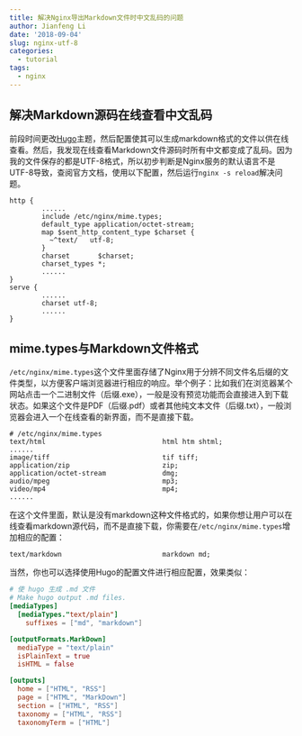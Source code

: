 ```yaml
---
title: 解决Nginx导出Markdown文件时中文乱码的问题
author: Jianfeng Li
date: '2018-09-04'
slug: nginx-utf-8
categories:
  - tutorial
tags:
  - nginx
---
```


## 解决Markdown源码在线查看中文乱码

前段时间更改[Hugo](https://gohugo.io/)主题，然后配置使其可以生成markdown格式的文件以供在线查看。然后，我发现在线查看Markdown文件源码时所有中文都变成了乱码。因为我的文件保存的都是UTF-8格式，所以初步判断是Nginx服务的默认语言不是UTF-8导致，查阅官方文档，使用以下配置，然后运行`nginx -s reload`解决问题。

```nginx
http {
        ......
        include /etc/nginx/mime.types;
        default_type application/octet-stream;
        map $sent_http_content_type $charset {
          ~^text/   utf-8;
        }
        charset       $charset;
        charset_types *;
        ......
}
serve {
        ......
        charset utf-8;
        ......
}
```

## mime.types与Markdown文件格式

`/etc/nginx/mime.types`这个文件里面存储了Nginx用于分辨不同文件名后缀的文件类型，以方便客户端浏览器进行相应的响应。举个例子：比如我们在浏览器某个网站点击一个二进制文件（后缀.exe），一般是没有预览功能而会直接进入到下载状态。如果这个文件是PDF（后缀.pdf）或者其他纯文本文件（后缀.txt），一般浏览器会进入一个在线查看的新界面，而不是直接下载。

```nginx
# /etc/nginx/mime.types
text/html                             html htm shtml;
......
image/tiff                            tif tiff;
application/zip                       zip;
application/octet-stream              dmg;
audio/mpeg                            mp3;
video/mp4                             mp4;
......
```

在这个文件里面，默认是没有markdown这种文件格式的，如果你想让用户可以在线查看markdown源代码，而不是直接下载，你需要在`/etc/nginx/mime.types`增加相应的配置：

```nginx
text/markdown                         markdown md;
```

当然，你也可以选择使用Hugo的配置文件进行相应配置，效果类似：

```toml
# 使 hugo 生成 .md 文件
# Make hugo output .md files.
[mediaTypes]
  [mediaTypes."text/plain"]
    suffixes = ["md", "markdown"]

[outputFormats.MarkDown]
  mediaType = "text/plain"
  isPlainText = true
  isHTML = false

[outputs]
  home = ["HTML", "RSS"]
  page = ["HTML", "MarkDown"]
  section = ["HTML", "RSS"]
  taxonomy = ["HTML", "RSS"]
  taxonomyTerm = ["HTML"]
```
